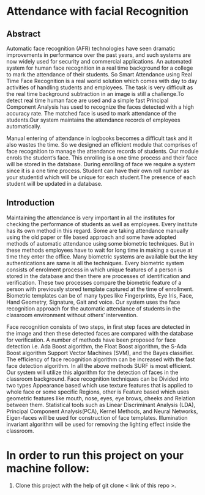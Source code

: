 # Attendance with facial Recognition 

## Abstract
Automatic face recognition (AFR) technologies have seen dramatic improvements in performance over the past years, and such systems are now widely used for security and commercial applications. An automated system for human face recognition in a real time background for a college to mark the attendance of their students. So Smart Attendance using Real Time Face Recognition is a real world solution which comes with day to day activities of handling students and employees. The task is very difficult as the real time background subtraction in an image is still a challenge.To detect real time human face are used and a simple fast Principal Component Analysis has used to recognize the faces detected with a high accuracy rate. The matched face is used to mark attendance of the students.Our system maintains the attendance records of employees automatically.

Manual entering of attendance in logbooks becomes a difficult task and it also wastes the time. So we designed an efficient module that comprises of face recognition to manage the attendance records of students. Our module enrols the student’s face. This enrolling is a one time process and their face will be stored in the database. During enrolling of face we require a system since it is a one time process. Student can have their own roll number as your studentid which will be unique for each student.The presence of each student will be updated in a database.

## Introduction
Maintaining the attendance is very important in all the institutes for checking the performance of students as well as employees. Every institute has its own method in this regard. Some are taking attendance manually using the old paper or file based approach and some have adopted methods of automatic attendance using some biometric techniques. But in these methods employees have to wait for long time in making a queue at time they enter the office. Many biometric systems are available but the key authentications are same is all the techniques. Every biometric system consists of enrolment process in which unique features of a person is stored in the database and then there are processes of identification and verification. These two processes compare the biometric feature of a person with previously stored template captured at the time of enrollment. Biometric templates can be of many types like Fingerprints, Eye Iris, Face, Hand Geometry, Signature, Gait and voice. Our system uses the face recognition approach for the automatic attendance of students in the classroom environment without others’ intervention. 

Face recognition consists of two steps, in first step faces are detected in the image and then these detected faces are compared with the database for verification. A number of methods have been proposed for face detection i.e. Ada Boost algorithm, the Float Boost algorithm, the S-Ada Boost algorithm Support Vector Machines (SVM), and the Bayes classifier. The efficiency of face recognition algorithm can be increased with the fast face detection algorithm. In all the above methods SURF is most efficient. Our system will utilize this algorithm for the detection of faces in the classroom background. Face recognition techniques can be Divided into two types Appearance based which use texture features that is applied to whole face or some specific Regions, other is Feature based which uses geometric features like mouth, nose, eyes, eye brows, cheeks and Relation between them. Statistical tools such as Linear Discriminant Analysis (LDA), Principal Component Analysis(PCA), Kernel Methods, and Neural Networks, Eigen-faces will be used for construction of face templates. Illumination invariant algorithm will be used  for removing the lighting effect inside the classroom.



# In order to run this project on your machine follow: 
1. Clone this project with the help of git clone < link of this repo >.
